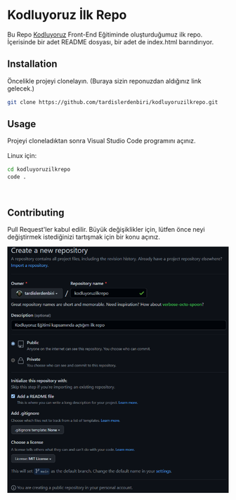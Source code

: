 # Kodluyoruz İlk Repo

Bu Repo [Kodluyoruz](https://kodluyoruz.org) Front-End Eğitiminde oluşturduğumuz ilk repo. İçerisinde bir adet README dosyası, bir adet de index.html barındırıyor.

## Installation
Öncelikle projeyi clonelayın. (Buraya sizin reponuzdan aldığınız link gelecek.)

```bash
git clone https://github.com/tardislerdenbiri/kodluyoruzilkrepo.git
```

## Usage
Projeyi cloneladıktan sonra Visual Studio Code programını açınız.
<br><br>
Linux için:<br>
```bash
cd kodluyoruzilkrepo
code .
```
<br>

## Contributing
Pull Request'ler kabul edilir. Büyük değişiklikler için, lütfen önce neyi değiştirmek istediğinizi tartışmak için bir konu açınız.

![kodluyoruzilkrepo](img/kodluyoruzilkrepo.png)


